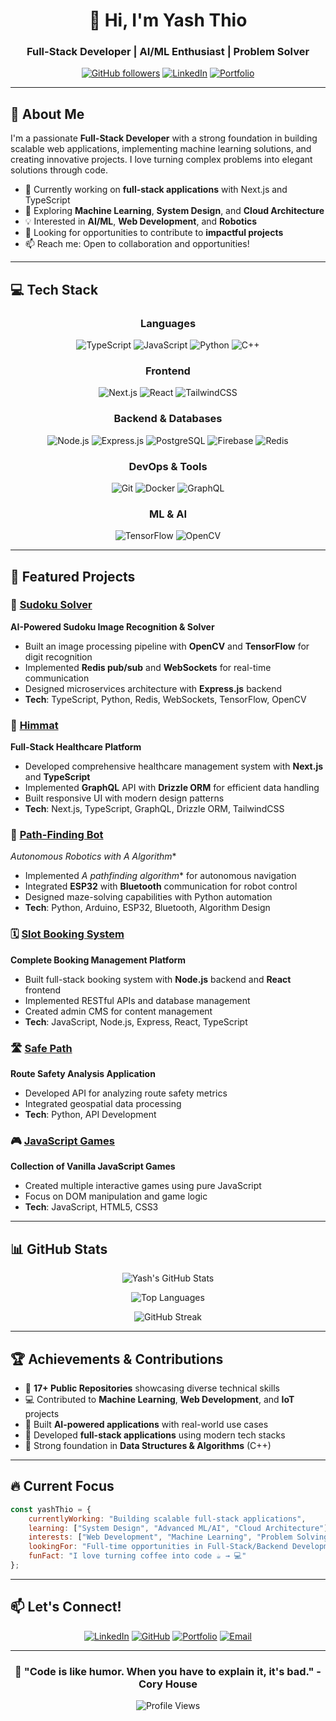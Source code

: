 <div align="center">
  
# 👋 Hi, I'm Yash Thio

### Full-Stack Developer | AI/ML Enthusiast | Problem Solver

[![GitHub followers](https://img.shields.io/github/followers/Yash-Thio?label=Follow&style=social)](https://github.com/Yash-Thio)
[![LinkedIn](https://img.shields.io/badge/LinkedIn-Connect-blue?style=flat&logo=linkedin)](https://linkedin.com/in/yash-thio)
[![Portfolio](https://img.shields.io/badge/Portfolio-Visit-green?style=flat&logo=google-chrome)](https://github.com/Yash-Thio/resume)

</div>

---

## 🚀 About Me

I'm a passionate **Full-Stack Developer** with a strong foundation in building scalable web applications, implementing machine learning solutions, and creating innovative projects. I love turning complex problems into elegant solutions through code.

- 🔭 Currently working on **full-stack applications** with Next.js and TypeScript
- 🌱 Exploring **Machine Learning**, **System Design**, and **Cloud Architecture**
- 💡 Interested in **AI/ML**, **Web Development**, and **Robotics**
- 🎯 Looking for opportunities to contribute to **impactful projects**
- 📫 Reach me: Open to collaboration and opportunities!

---

## 💻 Tech Stack

<div align="center">

### Languages
![TypeScript](https://img.shields.io/badge/TypeScript-007ACC?style=for-the-badge&logo=typescript&logoColor=white)
![JavaScript](https://img.shields.io/badge/JavaScript-F7DF1E?style=for-the-badge&logo=javascript&logoColor=black)
![Python](https://img.shields.io/badge/Python-3776AB?style=for-the-badge&logo=python&logoColor=white)
![C++](https://img.shields.io/badge/C++-00599C?style=for-the-badge&logo=cplusplus&logoColor=white)

### Frontend
![Next.js](https://img.shields.io/badge/Next.js-000000?style=for-the-badge&logo=nextdotjs&logoColor=white)
![React](https://img.shields.io/badge/React-20232A?style=for-the-badge&logo=react&logoColor=61DAFB)
![TailwindCSS](https://img.shields.io/badge/Tailwind_CSS-38B2AC?style=for-the-badge&logo=tailwind-css&logoColor=white)

### Backend & Databases
![Node.js](https://img.shields.io/badge/Node.js-339933?style=for-the-badge&logo=nodedotjs&logoColor=white)
![Express.js](https://img.shields.io/badge/Express.js-000000?style=for-the-badge&logo=express&logoColor=white)
![PostgreSQL](https://img.shields.io/badge/PostgreSQL-316192?style=for-the-badge&logo=postgresql&logoColor=white)
![Firebase](https://img.shields.io/badge/Firebase-FFCA28?style=for-the-badge&logo=firebase&logoColor=black)
![Redis](https://img.shields.io/badge/Redis-DC382D?style=for-the-badge&logo=redis&logoColor=white)

### DevOps & Tools
![Git](https://img.shields.io/badge/Git-F05032?style=for-the-badge&logo=git&logoColor=white)
![Docker](https://img.shields.io/badge/Docker-2496ED?style=for-the-badge&logo=docker&logoColor=white)
![GraphQL](https://img.shields.io/badge/GraphQL-E10098?style=for-the-badge&logo=graphql&logoColor=white)

### ML & AI
![TensorFlow](https://img.shields.io/badge/TensorFlow-FF6F00?style=for-the-badge&logo=tensorflow&logoColor=white)
![OpenCV](https://img.shields.io/badge/OpenCV-5C3EE8?style=for-the-badge&logo=opencv&logoColor=white)

</div>

---

## 🎯 Featured Projects

### 🧩 [Sudoku Solver](https://github.com/Yash-Thio/sudoku-solver)
**AI-Powered Sudoku Image Recognition & Solver**
- Built an image processing pipeline with **OpenCV** and **TensorFlow** for digit recognition
- Implemented **Redis pub/sub** and **WebSockets** for real-time communication
- Designed microservices architecture with **Express.js** backend
- **Tech**: TypeScript, Python, Redis, WebSockets, TensorFlow, OpenCV

### 🏥 [Himmat](https://github.com/Yash-Thio/Himmat)
**Full-Stack Healthcare Platform**
- Developed comprehensive healthcare management system with **Next.js** and **TypeScript**
- Implemented **GraphQL** API with **Drizzle ORM** for efficient data handling
- Built responsive UI with modern design patterns
- **Tech**: Next.js, TypeScript, GraphQL, Drizzle ORM, TailwindCSS

### 🤖 [Path-Finding Bot](https://github.com/Yash-Thio/path-finding-bot)
**Autonomous Robotics with A* Algorithm**
- Implemented **A* pathfinding algorithm** for autonomous navigation
- Integrated **ESP32** with **Bluetooth** communication for robot control
- Designed maze-solving capabilities with Python automation
- **Tech**: Python, Arduino, ESP32, Bluetooth, Algorithm Design

### 🗓️ [Slot Booking System](https://github.com/Yash-Thio/Slot-Booking-Backend)
**Complete Booking Management Platform**
- Built full-stack booking system with **Node.js** backend and **React** frontend
- Implemented RESTful APIs and database management
- Created admin CMS for content management
- **Tech**: JavaScript, Node.js, Express, React, TypeScript

### 🛣️ [Safe Path](https://github.com/Yash-Thio/safe-path-api)
**Route Safety Analysis Application**
- Developed API for analyzing route safety metrics
- Integrated geospatial data processing
- **Tech**: Python, API Development

### 🎮 [JavaScript Games](https://github.com/Yash-Thio/games)
**Collection of Vanilla JavaScript Games**
- Created multiple interactive games using pure JavaScript
- Focus on DOM manipulation and game logic
- **Tech**: JavaScript, HTML5, CSS3

---

## 📊 GitHub Stats

<div align="center">

![Yash's GitHub Stats](https://github-readme-stats.vercel.app/api?username=Yash-Thio&show_icons=true&theme=radical&hide_border=true&count_private=true)

![Top Languages](https://github-readme-stats.vercel.app/api/top-langs/?username=Yash-Thio&layout=compact&theme=radical&hide_border=true)

![GitHub Streak](https://github-readme-streak-stats.herokuapp.com/?user=Yash-Thio&theme=radical&hide_border=true)

</div>

---

## 🏆 Achievements & Contributions

- 🎯 **17+ Public Repositories** showcasing diverse technical skills
- 💻 Contributed to **Machine Learning**, **Web Development**, and **IoT** projects
- 🤖 Built **AI-powered applications** with real-world use cases
- 📱 Developed **full-stack applications** using modern tech stacks
- 🧠 Strong foundation in **Data Structures & Algorithms** (C++)

---

## 🔥 Current Focus

```javascript
const yashThio = {
    currentlyWorking: "Building scalable full-stack applications",
    learning: ["System Design", "Advanced ML/AI", "Cloud Architecture"],
    interests: ["Web Development", "Machine Learning", "Problem Solving"],
    lookingFor: "Full-time opportunities in Full-Stack/Backend Development",
    funFact: "I love turning coffee into code ☕️ → 💻"
};
```

---

## 📫 Let's Connect!

<div align="center">

[![LinkedIn](https://img.shields.io/badge/LinkedIn-0077B5?style=for-the-badge&logo=linkedin&logoColor=white)](https://linkedin.com/in/yash-thio)
[![GitHub](https://img.shields.io/badge/GitHub-100000?style=for-the-badge&logo=github&logoColor=white)](https://github.com/Yash-Thio)
[![Portfolio](https://img.shields.io/badge/Portfolio-FF5722?style=for-the-badge&logo=google-chrome&logoColor=white)](https://github.com/Yash-Thio/resume)
[![Email](https://img.shields.io/badge/Email-D14836?style=for-the-badge&logo=gmail&logoColor=white)](mailto:yash.thio@example.com)

---

### 💭 "Code is like humor. When you have to explain it, it's bad." - Cory House

![Profile Views](https://komarev.com/ghpvc/?username=Yash-Thio&color=blueviolet&style=flat-square)

</div>
